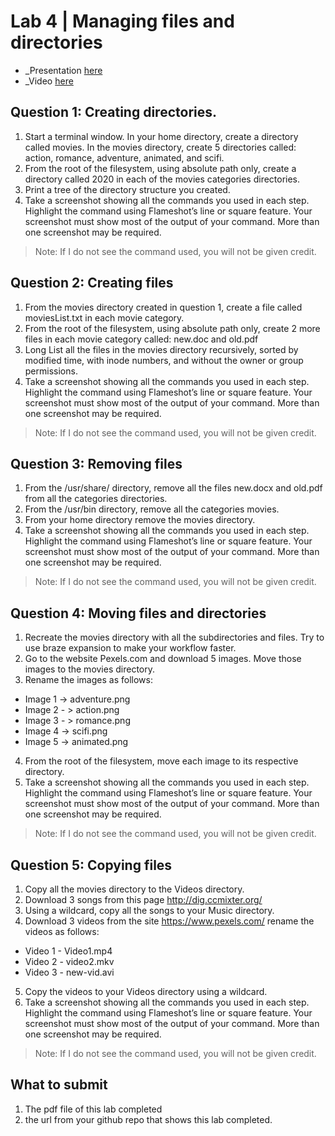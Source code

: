 # Lab 4 | Managing files and directories
* _Presentation [here](https://docs.google.com/presentation/d/e/2PACX-1vRXQhdRviYicst8RhPxAcgQmj8-8YCuNSSy4NjmCv1ekxfQuI3KvDmdfuAztj1hbDo6dXPsuF8RezsZ/pub?start=false&loop=false&delayms=3000&slide=id.p)
* _Video [here]()
 
## Question 1: Creating directories.

1. Start a terminal window. In your home directory, create a directory called movies. In the movies directory, create 5 directories called: action, romance, adventure, animated, and scifi. 
2. From the root of the filesystem, using absolute path only, create a directory called 2020 in each of the movies categories directories. 
3. Print a tree of the directory structure you created.
4. Take a screenshot showing all the commands you used in each step. Highlight the command using Flameshot’s line or square feature. Your screenshot must show most of the output of your command. More than one screenshot may be required. 
> Note: If I do not see the command used, you will not be given credit.

## Question 2: Creating files
1. From the movies directory created in question 1, create a file called moviesList.txt  in each movie category. 
2. From the root of the filesystem, using absolute path only, create 2 more files in each movie category called: new.doc and old.pdf
3. Long List all the files in the movies directory recursively, sorted by modified time, with inode numbers, and without the owner or group permissions.
4. Take a screenshot showing all the commands you used in each step. Highlight the command using Flameshot’s line or square feature. Your screenshot must show most of the output of your command. More than one screenshot may be required. 
> Note: If I do not see the command used, you will not be given credit.

## Question 3: Removing files
1. From the /usr/share/ directory, remove all the files new.docx and old.pdf from all the categories directories.
2. From the /usr/bin directory, remove all the categories movies.
3. From your home directory remove the movies directory.
4. Take a screenshot showing all the commands you used in each step. Highlight the command using Flameshot’s line or square feature. Your screenshot must show most of the output of your command. More than one screenshot may be required. 
> Note: If I do not see the command used, you will not be given credit.

## Question 4: Moving files and directories
1. Recreate the movies directory with all the subdirectories and files. Try to use braze expansion to make your workflow faster.
2. Go to the website Pexels.com and download 5 images. Move those images to the movies directory.
3. Rename the images as follows:
  * Image 1 -> adventure.png
  * Image 2 - > action.png
  * Image 3 - > romance.png
  * Image 4 -> scifi.png
  * Image 5 -> animated.png
4. From the root of the filesystem, move each image to its respective directory.
5. Take a screenshot showing all the commands you used in each step. Highlight the command using Flameshot’s line or square feature. Your screenshot must show most of the output of your command. More than one screenshot may be required. 
> Note: If I do not see the command used, you will not be given credit.

## Question 5: Copying files
1. Copy all the movies directory to the Videos directory.
2. Download 3 songs from this page http://dig.ccmixter.org/ 
3. Using a wildcard, copy all the songs to your Music directory.
4. Download 3 videos from the site https://www.pexels.com/ rename the videos as follows:
  * Video 1 - Video1.mp4
  * Video 2 - video2.mkv
  * Video 3 - new-vid.avi
5. Copy the videos to your Videos directory using a wildcard.
6. Take a screenshot showing all the commands you used in each step. Highlight the command using Flameshot’s line or square feature. Your screenshot must show most of the output of your command. More than one screenshot may be required. 
> Note: If I do not see the command used, you will not be given credit.

## What to submit
1. The pdf file of this lab completed
2. the url from your github repo that shows this lab completed. 




